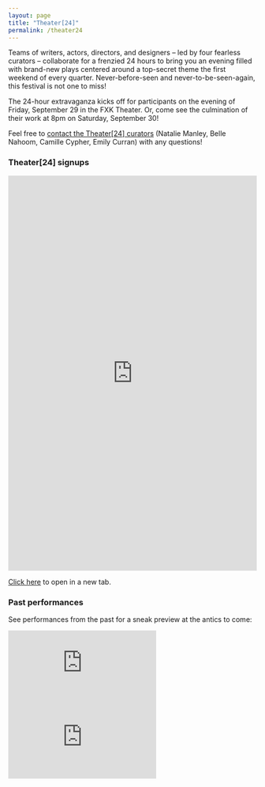```yaml
---
layout: page
title: "Theater[24]"
permalink: /theater24
---
```


Teams of writers, actors, directors, and designers – led by four fearless curators – collaborate for a frenzied 24 hours to bring you an evening filled with brand-new plays centered around a top-secret theme the first weekend of every quarter. Never-before-seen and never-to-be-seen-again, this festival is not one to miss!

The 24-hour extravaganza kicks off for participants on the evening of Friday, September 29 in the FXK Theater. Or, come see the culmination of their work at 8pm on Saturday, September 30! 

Feel free to [contact the Theater[24] curators](mailto:nmanley@uchicago.edu,bellegn@uchicago.edu,ccypher@uchicago.edu,emcurran@uchicago.edu) (Natalie Manley, Belle Nahoom, Camille Cypher, Emily Curran) with any questions!

### Theater[24] signups

<p><iframe src="https://forms.gle/HBrhdxb2xGLrD8MC8" style="width:100%" height="800" frameborder="0" marginheight="0" marginwidth="0">Loading…</iframe></p>

<a href="https://forms.gle/HBrhdxb2xGLrD8MC8" target="_blank">Click here</a> to open in a new tab.

### Past performances

See performances from the past for a sneak preview at the antics to come:

<div class="video-player-wrapper">
  <iframe src="https://player.vimeo.com/video/787765633" class="video-player" frameborder="0" allow="autoplay; fullscreen; picture-in-picture" allowfullscreen></iframe>
</div>

<div class="video-player-wrapper">
  <iframe src="https://player.vimeo.com/video/697731738" class="video-player" frameborder="0" allow="autoplay; fullscreen; picture-in-picture" allowfullscreen></iframe>
</div>
